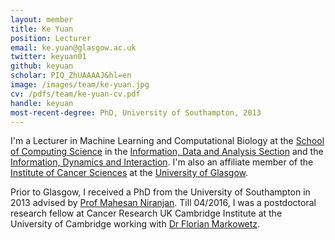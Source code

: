 ```yaml
---
layout: member
title: Ke Yuan
position: Lecturer
email: ke.yuan@glasgow.ac.uk
twitter: keyuan01
github: keyuan
scholar: PIQ_ZhUAAAAJ&hl=en
image: /images/team/ke-yuan.jpg
cv: /pdfs/team/ke-yuan-cv.pdf
handle: keyuan
most-recent-degree: PhD, University of Southampton, 2013
---
```


I'm a Lecturer in Machine Learning and Computational Biology at the [School of Computing Science](https://www.gla.ac.uk/schools/computing/) in the [Information, Data and Analysis Section](https://www.gla.ac.uk/schools/computing/research/researchsections/ida-section/) and the [Information, Dynamics and Interaction](http://www.dcs.gla.ac.uk/idi/). I'm also an affiliate member of the [Institute of Cancer Sciences](https://www.gla.ac.uk/researchinstitutes/cancersciences/) at the [University of Glasgow](https://www.gla.ac.uk).

Prior to  Glasgow, I received a PhD from the University of Southampton in 2013 advised by [Prof Mahesan Niranjan](https://www.ecs.soton.ac.uk/people/mn1p07). Till 04/2016, I was a postdoctoral research fellow at Cancer Research UK Cambridge Institute at the University of Cambridge working with [Dr Florian Markowetz](http://www.markowetzlab.org/).

